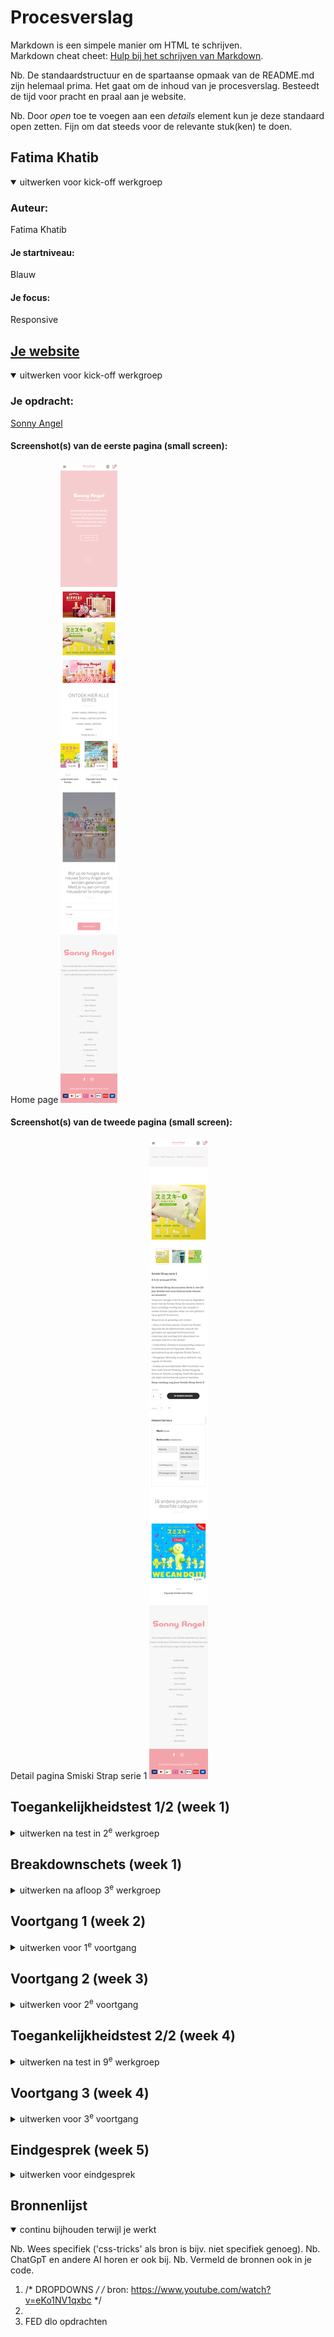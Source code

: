 # Procesverslag
Markdown is een simpele manier om HTML te schrijven.  
Markdown cheat cheet: [Hulp bij het schrijven van Markdown](https://github.com/adam-p/markdown-here/wiki/Markdown-Cheatsheet).

Nb. De standaardstructuur en de spartaanse opmaak van de README.md zijn helemaal prima. Het gaat om de inhoud van je procesverslag. Besteedt de tijd voor pracht en praal aan je website.

Nb. Door *open* toe te voegen aan een *details* element kun je deze standaard open zetten. Fijn om dat steeds voor de relevante stuk(ken) te doen.





## Fatima Khatib

<details open>
  <summary>uitwerken voor kick-off werkgroep</summary>

  ### Auteur:
 Fatima Khatib

  #### Je startniveau:
Blauw

  #### Je focus:
Responsive
 
</details>





## [Je website](https://www.sonnyangel-benelux.com/nl/)

<details open>
  <summary>uitwerken voor kick-off werkgroep</summary>

  ### Je opdracht:
  [Sonny Angel](https://www.sonnyangel-benelux.com/nl/)

  #### Screenshot(s) van de eerste pagina (small screen): 
  Home page 
  <img src="readme-images/sonnyangel-home.png" alt="home page sonny angel">

  #### Screenshot(s) van de tweede pagina (small screen):
  Detail pagina Smiski Strap serie 1 
  <img src="readme-images/sonnyangel-detail.png" alt="detail pagina Smiski Strap serie 1 ">
 
</details>



## Toegankelijkheidstest 1/2 (week 1)

<details>
  <summary>uitwerken na test in 2<sup>e</sup> werkgroep</summary>

  ### Bevindingen
Accessibility findings – Sonny Angel website

tijdens het testen van de Sonny Angel website met de voiceover functie, zijn er mij meerdere dingen opgevalen:

Images:

Bijna alle images hebben geen proper alt attributes.

Screen readers lezen heel veel vakjes als “image” zonder description, wat het onmogelijk maakt voor een gebruiker zonder visuele ondersteuning.

Er zijn dus ook lege alt-attributen aanwezig, waardoor belangrijke visuele informatie niet wordt overgebracht.

Structure & Headings

The HTML structure is niet best voor accessibility.

Headings hebben blijkbaar geen duidelijke hierarchy.

Wanneer je met een screen reader navigeert, the focus springt van de ene naar de andere plek, in plaats van een logische reading order.

Navigation

de navigation links aanwezig en functuneren zoals het hoort, maar door het gebrek aan beschrijvende labels en een duidelijke heading-structuur is het moeilijker om de context van elke pagina te begrijpen.

VoiceOver zegt in de meeste plekken “link, link, link,” zonder context.

Color & Contrast

De site maakt veel gebruik van lichtroze op wit en lichtgrijs op wit.

Deze combinaties voldoen niet aan de richtlijnen voor contrastverhoudingen, vooral bij lopende tekst en sommige details op productpagina’s. Dit kan verwarrend of zelfs onleesbaar zijn voor gebruikers met een verminderd gezichtsvermogen of een kleurenzienstoornis.

Lists & Links

De site maakt wel gebruik van lists voor meerdere items, wat goed werkt. De links zijn over het algemeen duidelijk, maar zonder de juiste context (headings, context of alt-teksten) zijn ze minder bruikbaar voor screenreaders.

Overall impression

De site lijkt heel well-designed en clean.

Maar de toegankelijkheid kan heel veel verbeteringen hebben:

Duidelijker alt text voor images.

Betere heading structure voor een logical reading order.

Hoger contrast, volgens WCAG AA standards.

Betere descriptions voor links en interactieve elementen.

</details>



## Breakdownschets (week 1)

<details>
  <summary>uitwerken na afloop 3<sup>e</sup> werkgroep</summary>

  ### de hele pagina: 
  <img src="readme-images/Frame 1.png" width="375px" alt="breakdown van de hele pagina">

  ### dynamisch deel (bijv menu): 
  <img src="readme-images/dynamischdeel1.png" width="375px" alt="breakdown van een dynamisch deel">

  ### wellicht nog een dynamisch deel (bijv filter): 
  <img src="readme-images/dynamischdeel2.png" width="375px" alt="breakdown van nog een dynamisch deel">

</details>





## Voortgang 1 (week 2)

<details>
  <summary>uitwerken voor 1<sup>e</sup> voortgang</summary>

  ### Stand van zaken
  Na het analiseren van de website "bandcamp" liep ik heel snel vast en ik dacht dat het handig is om voor iets meer op niveau te gaan en zo heb ik voor Sonny Angel gekozen.

  Het analiseren van hun code ging voor mijn gevoel best wel goed, zo had ik een betere beeld van wat ik alemaal zou kunnen verbeteren, en zo heb ik een begin vooral aan mijn html gedaan.


  ### Agenda voor meeting
  samen met de groepje opgesteld

  | student 1           | student 2          | student 3      |
  | ---                 | ---                | ---            |
  | Links, in hoevere   | Hamburgur menu     | cards en grids |
  | de website uit-     | ...                |  ...           |
  | gewerkt moet zijn   | ...                |  ...           |

  ### Verslag van meeting
  hier na afloop snel de uitkomsten van de meeting vastleggen

  - Alle links (a) van de eerste pagina naar de tweede pagina laten verwijsen, andersom ook
  - data invullen en versturen: formuleer
  - html uittypen > daarna css ( wat ook kan is deels van de html uitzetten en stap voor stap alles stijlen)
  - Hamburgur menu > JS 

</details>





## Voortgang 2 (week 3)

<details>
  <summary>uitwerken voor 2<sup>e</sup> voortgang</summary>

  ### Stand van zaken
  hier dit ging goed & dit was lastig (neem ook screenshots op van delen van je website en code)


  ### Agenda voor meeting
  samen met je groepje opstellen

  | student 1      | student 2          | student 3    | student 4        |
  | ---            | ---                | ---          | ---              |
  | dit bespreken  | en dit             | en ik dit    | en dan ik dat    |
  | en dat ook nog | dit als er tijd is | nog een punt | dit wil ik zeker |
  | ...            | ...                | ...          | ...              |


  ### Verslag van meeting
  hier na afloop snel de uitkomsten van de meeting vastleggen

  - Font-size: clamp gebruiken, eventueel generatior gebruiken.
  - Je zou img-src kunnen gebruiken voor snel een foto op je website
  - voor mobile first, maak je eigelijk een website voor de. mobile scherm 
- ...

</details>





## Toegankelijkheidstest 2/2 (week 4)

<details>
  <summary>uitwerken na test in 9<sup>e</sup> werkgroep</summary>

  ### Bevindingen
  Lijst met je bevindingen die in de test naar voren kwamen (geef ook aan wat er verbeterd is):
  <img src="/readme-images/IMG_2653.HEIC" width="375px" alt="uitomst opdracht 1">
    <img src="/readme-images/IMG_2654.HEIC" width="375px" alt="uitomst opdracht 1">
      <img src="/readme-images/IMG_2655.HEIC" width="375px" alt="uitomst opdracht 1">
        <img src="/readme-images/IMG_2656.HEIC" width="375px" alt="uitomst opdracht 1">
              <img src="/readme-images/IMG_2657.HEIC" width="375px" alt="uitomst opdracht 1">


</details>





## Voortgang 3 (week 4)

<details>
  <summary>uitwerken voor 3<sup>e</sup> voortgang</summary>

  ### Stand van zaken
  hier dit ging goed & dit was lastig (neem ook screenshots op van delen van je website en code)


  ### Agenda voor meeting
  samen met je groepje opstellen

  | student 1      | student 2          | student 3    | student 4        |
  | ---            | ---                | ---          | ---              |
  | dit bespreken  | en dit             | en ik dit    | en dan ik dat    |
  | en dat ook nog | dit als er tijd is | nog een punt | dit wil ik zeker |
  | ...            | ...                | ...          | ...              |


  ### Verslag van meeting
  hier na afloop snel de uitkomsten van de meeting vastleggen

  - punt 1
  - punt 2
  - nog een punt
  - ...

</details>





## Eindgesprek (week 5)

<details>
  <summary>uitwerken voor eindgesprek</summary>

  ### Je uitkomst - karakteristiek screenshots:
  <img src="readme-images/dummy-plaatje.jpg" width="375px" alt="uitomst opdracht 1">


  ### Dit ging goed/Heb ik geleerd: 
Mijn focus bij dit project lag vooral op toegankelijkheid. Bij de echte Sonny Angel website viel het mij op dat veel afbeeldingen geen alt-tekst hebben. Dat maakt het moeilijk voor mensen die een screenreader gebruiken. Daarom heb ik in mijn versie overal alts toegevoegd, zodat de inhoud duidelijk wordt uitgesproken.

Ook vond ik dat de originele site vaak lichte kleuren gebruikt, zoals lichtroze of lichtgrijs op wit. Dat ziet er mooi uit, maar het heeft te weinig contrast en kan lastig leesbaar zijn. In mijn website heb ik daarom heldere contrasten gekozen, zodat tekst en knoppen voor iedereen goed zichtbaar zijn.

Verder heb ik geprobeerd de HTML netjes en logisch op te bouwen, zodat de structuur duidelijk is. Tijdens het proces heb ik ook geleerd hoe ik met kleine keuzes, zoals labels of contrast, de site toegankelijker kan maken. Mijn versie is simpeler, maar daardoor beter bruikbaar.


  <img src="readme-images/dummy-plaatje.jpg" width="375px" alt="top">


  ### Dit was lastig/Is niet gelukt:
  Korte omschrijving met plaatjes

  <img src="readme-images/dummy-plaatje.jpg" width="375px" alt="bummer">
</details>





## Bronnenlijst

<details open>
  <summary>continu bijhouden terwijl je werkt</summary>

  Nb. Wees specifiek ('css-tricks' als bron is bijv. niet specifiek genoeg). 
  Nb. ChatGpT en andere AI horen er ook bij.
  Nb. Vermeld de bronnen ook in je code.

  1. /* DROPDOWNS */
/* bron: https://www.youtube.com/watch?v=eKo1NV1qxbc */
  2. <!--https://www.youtube.com/watch?v=k5BJoJ9bRBE confetti tutorial-->
  3. FED dlo opdrachten

</details>